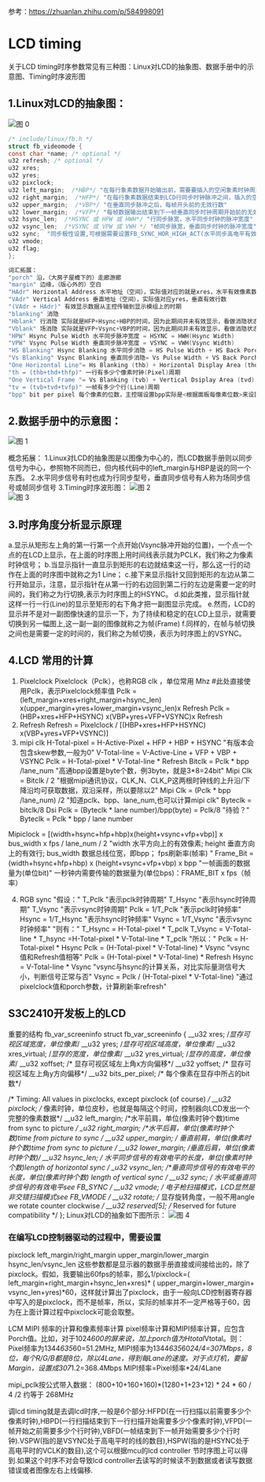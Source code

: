 参考：https://zhuanlan.zhihu.com/p/584998091

# LCD timing
关于LCD timing时序参数常见有三种图：Linux对LCD的抽象图、数据手册中的示意图、Timing时序波形图

## 1.Linux对LCD的抽象图：
![图 0](../images/570cc307cbc2f5bbeacdbfa4dfa4ec44878725aca0ac9cb8ceb262d87d464298.png)  

```c
/* include/linux/fb.h */  
struct fb_videomode {  
const char *name; /* optional */  
u32 refresh; /* optional */  
u32 xres;  
u32 yres;  
u32 pixclock;  
u32 left_margin;  /*HBP*/ "在每行象素数据开始输出前，需要要插入的空闲象素时钟周期数"
u32 right_margin;  /*HFP*/ "在每行象素数据结束到LCD行同步时钟脉冲之间，插入的空闲象素时钟数"
u32 upper_margin;  /*VBP*/ "在垂直同步脉冲之后，每帧开头前的无效行数"
u32 lower_margin;  /*VFP*/ "每帧数据输出结束到下一帧垂直同步时钟周期开始前的无效行数"
u32 hsync_len;  /*HSYNC 或 HPW 或 HWH*/ "行同步脉宽，水平同步时钟的脉冲宽度"
u32 vsync_len;  /*VSYNC 或 VPW 或 VWH */ "帧同步脉宽，垂直同步时钟的脉冲宽度"
u32 sync;  "同步极性设置,可根据需要设置FB_SYNC_HOR_HIGH_ACT(水平同步高电平有效)和FB_SYNC_VERT_HIGH_ACT(垂直同步高电平有效)"
u32 vmode;  
u32 flag;  
};  
```
```c
词汇拓展：
"porch" 沿，（大房子屋檐下的）走廊游廊
"margin" 边缘，（版心外的）空白
"HAdr" Horizontal Address 水平地址（空间），实际值对应的就是xres，水平有效像素数
"VAdr" Vertical Address 垂直地址（空间），实际值对应yres，垂直有效行数
"(VAdr + HAdr)" 有效显示数据从主控传输到显示模组上的时期
"blanking" 消隐
"Hblank" 行消隐 实际就是HFP+Hsync+HBP的时间，因为此期间并未有效显示，看做消隐状态
"Vblank" 场消隐 实际就是VFP+Vsync+VBP的时间，因为此期间并未有效显示，看做消隐状态
"HPW" Hsync Pulse Width 水平同步脉冲宽度 = HSYNC = HWH(Hsync Width)
"VPW" Vsync Pulse Width 垂直同步脉冲宽度 = VSYNC = VWH(Vsync Width)
"HS Blanking" Hsync Blanking 水平同步消隐 = HS Pulse Width + HS Back Porch
"Vs Blanking" Vsync Blanking 垂直同步消隐= Vs Pulse Width + VS Back Porch
"One Horizontal Line"= Hs Blanking (thb) + Horizontal Display Area (thd) + HS Front Porch (thfp)
"th = (thb+thd+thfp)" 一行有多少个像素时钟(Pixel)周期
"One Vertical Frame "= Vs Blanking (tvb) + Vertical Dsiplay Area (tvd) + Vs Front Porch (tvfp)
"tv = (tvb+tvd+tvfp)" 一帧有多少个行(Line)周期
"bpp" bit per pixel 每个像素的位数，主控端设置bpp实际是<根据面板每像素位数>来设置<framebuffer的颜色深度>，也即每像素数据需要在framebuffer中占多少bit位。
```

## 2.数据手册中的示意图：
![图 1](../images/2c5a0cb563ca5ef5a63bd5548cba125b7a0893bc6d53f3cf40abe12346f78588.png)  

概念拓展：
1.Linux对LCD的抽象图是以图像为中心的，而LCD数据手册则以同步信号为中心，参照物不同而已，但内核代码中的left_margin与HBP是说的同一个东西。
2.水平同步信号有时也成为行同步型号，垂直同步信号有人称为场同步信号或帧同步信号
3.Timing时序波形图：
![图 2](../images/214665fae5fee2bc304dfd4534f72346f0d5037d05ce1eda4194851dbe229161.png)  
![图 3](../images/f9ef2bbb1cf150e8b2384693dc661a2f7267afcab2128dc34ba347bf6f87a773.png)  

## 3.时序角度分析显示原理
a.显示从矩形左上角的第一行第一个点开始(Vsync脉冲开始的位置)，一个点一个点的在LCD上显示，在上面的时序图上用时间线表示就为PCLK，我们称之为像素时钟信号；
b.当显示指针一直显示到矩形的右边就结束这一行，那么这一行的动作在上面的时序图中就称之为1 Line；
c.接下来显示指针又回到矩形的左边从第二行开始显示，注意，显示指针在从第一行的右边回到第二行的左边是需要一定的时间的，我们称之为行切换,表示为时序图上的HSYNC。
d.如此类推，显示指针就这样一行一行(Line)的显示至矩形的右下角才把一副图显示完成。
e.然而，LCD的显示并不是对一副图像快速的显示一下，为了持续和稳定的在LCD上显示，就需要切换到另一幅图上,这一副一副的图像就称之为帧(Frame)
f.同样的，在帧与帧切换之间也是需要一定的时间的，我们称之为帧切换，表示为时序图上的VSYNC。

## 4.LCD 常用的计算
1. Pixelclock
Pixelclock（Pclk），也称RGB clk ，单位常用 Mhz
#此处直接使用Pclk，表示Pixelclock频率值
Pclk =(left_margin+xres+right_margin+hsync_len) x(upper_margin+yres+lower_margin+vsync_len)x Refresh
Pclk =(HBP+xres+HFP+HSYNC) x(VBP+yres+VFP+VSYNC)x Refresh
2. Refresh
Refresh = Pixelclock / [(HBP+xres+HFP+HSYNC) x(VBP+yres+VFP+VSYNC)]
3. mipi clk
H-Total-pixel = H-Active-Pixel + HFP + HBP + HSYNC "有版本会包含skew参数,一般为0"
V-Total-line = V-Active-Line  + VFP + VBP + VSYNC 
Pclk = H-Total-pixel * V-Total-line * Refresh
Bitclk = Pclk * bpp /lane_num  "高通bpp设置是byte个数，例3byte，就是3*8=24bit"
Mipi Clk = Bitclk / 2 "根据mipi通讯协议，CLK_N、CLK_P这两根时钟线的上升沿/下降沿均可获取数据，双沿采样，所以要除以2"
Mipi Clk = (Pclk * bpp /lane_num) /2 "知道pclk、bpp、lane_num,也可以计算mipi clk"
Byteclk = bitclk/8
Dsi Pclk = (Byteclk * lane number)/bpp(byte) =  Pclk/8  "待验？"
Byteclk = Pclk * bpp / lane number

Mipiclock = [(width+hsync+hfp+hbp)x(height+vsync+vfp+vbp)] x bus_width x fps / lane_num / 2
"width 水平方向上的有效像素;    height 垂直方向上的有效行;  bus_width 数据总线位宽，即bpp； fps刷新率(帧率)       "
Frame_Bit = (width+hsync+hfp+hbp) x (height+vsync+vfp+vbp) x bpp  "一帧画面的数据量为(单位bit)"
一秒钟内需要传输的数据量为(单位bps)：FRAME_BIT  x  fps（帧率）

4. RGB sync
"假设："
T_Pclk  "表示pclk时钟周期"
T_Hsync "表示hsync时钟周期"
T_Vsync "表示vsync时钟周期"
Pclk  = 1/T_Pclk    "表示pclk时钟频率"
Hsync = 1/T_Hsync   "表示hsync时钟频率"
Vsync = 1/T_Vsync   "表示vsync时钟频率"
"则有："
T_Hsync = H-Total-pixel * T_pclk
T_Vsync = V-Total-line * T_hsync =H-Total-pixel * V-Total-line * T_pclk
"所以："
Pclk =  H-Total-pixel * Hsync
Pclk =  (H-Total-pixel * V-Total-line) * Vsync  "vsync值和Refresh值相等"
Pclk =  (H-Total-pixel * V-Total-line) * Refresh
Hsync = V-Total-line * Vsync    "vsync与hsync的计算关系，对比实际量测信号大小，判断信号正常与否"
Vsync = Pclk / (H-Total-pixel * V-Total-line) "通过pixelclock值和porch参数，计算刷新率refresh"


## S3C2410开发板上的LCD
重要的结构
fb_var_screeninfo
struct fb_var_screeninfo {
  __u32 xres;  /*显存可视区域宽度，单位像素*/
  __u32 yres;   /*显存可视区域高度，单位像素*/
  __u32 xres_virtual;  /*显存的宽度，单位像素*/
  __u32 yres_virtual;  /*显存的高度，单位像素*/
  __u32 xoffset;  /* 显存可视区域左上角x方向偏移*/
  __u32 yoffset;  /* 显存可视区域左上角y方向偏移*/
  __u32 bits_per_pixel;  /* 每个像素在显存中所占的bit数*/

  /* Timing: All values in pixclocks, except pixclock (of course) */
  __u32 pixclock;  /* 像素时钟，单位皮秒，也就是每隔这个时间，控制器向LCD发出一个完整的像素数据*/
  __u32 left_margin;  /*水平前肩，单位(像素时钟个数)time from sync to picture  */
  __u32 right_margin;  /*水平后肩，单位(像素时钟个数)time from picture to sync  */
  __u32 upper_margin;  /* 垂直前肩，单位(像素时钟个数)time from sync to picture */
  __u32 lower_margin;  /*垂直后肩，单位(像素时钟个数)*/
  __u32 hsync_len;  /* 水平同步信号的有效电平的长度，单位(像素时钟个数)length of horizontal sync  */
  __u32 vsync_len;  /*垂直同步信号的有效电平的长度，单位(像素时钟个数) length of vertical sync  */
  __u32 sync;  /* 水平或垂直同步信号的有效电平see FB_SYNC_*  */
  __u32 vmode;  /* 电子枪扫描模式，LCD显然是非交错扫描模式see FB_VMODE_*    */
  __u32 rotate;  /* 显存旋转角度，一般不用angle we rotate counter clockwise */
  __u32 reserved[5];  /* Reserved for future compatibility */
};
Linux对LCD的抽象如下图所示：
![图 4](../images/fe0a5f9f7c094bd48cc518053a1b90faa2de72b74e4eba4a8e5047bd99e46c8a.png)  

### 在编写LCD控制器驱动的过程中，需要设置
pixclock
left_margin/right_margin
upper_margin/lower_margin
hsync_len/vsync_len
这些参数都是显示器的数据手册直接或间接给出的，除了pixclock。假如，我要输出60fps的帧率，那么1/pixclock=( left_margin+right_margin+hsync_len+xres)* ( upper_margin+lower_margin+ vsync_len+yres)*60，这样就计算出了pixclock，由于一般向LCD控制器寄存器中写入的是pixclock，而不是帧率，所以，实际的帧率并不一定严格等于60，因为在上面计算过程中pixclock可能会取整。

LCM MIPI 频率的计算和像素频率计算
pixel频率计算和MIPI频率计算，应包含Porch值。比如，对于1024*600的屏来说，加上porch值为Htotal*Vtotal。则：Pixel频率为1344*635*60=51.2MHz, MIPI频率为1344*635*60*24/4=307Mbps，8位，每个R/G/B都是8位，除以4Lane，得到每Lane的速度。对于点灯机，要留Margin，设置成307*1.2=368.4Mbps MIPI频率=Pixel频率*24/4Lane

mipi_pclk按公式带入数据：
(800+10+160+160)*(1280+1+23+12) * 24 * 60 / 4 /2 约等于 268MHz

调lcd timing就是去调lcd时序,一般是6个部分:HFPD(在一行扫描以前需要多少个像素时钟),HBPD(一行扫描结束到下一行扫描开始需要多少个像素时钟),VFPD(一帧开始之前需要多少个行时钟),VBFD(一帧结束到下一帧开始需要多少个行时钟).VSPW(指的是VSYNC处于高电平时的线的数目),HSPW(指的是HSYNC处于高电平时的VCLK的数目),这个可以根据mcu的lcd controller 节时序图上可以得到.如果这个时序不对会导致lcd controller去读写的时候读不到数据或者读写数据错误或者图像左右上线偏移.